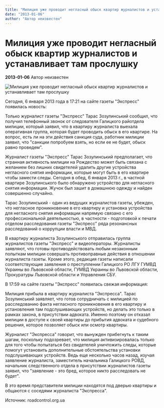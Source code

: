 ```yaml
---
title: "Милиция уже проводит негласный обыск квартир журналистов и устанавливает там прослушку"
date: "2013-01-06"
author: "Автор неизвестен"
---
```


# Милиция уже проводит негласный обыск квартир журналистов и устанавливает там прослушку

**2013-01-06** Автор неизвестен

![Милиция уже проводит негласный обыск квартир журналистов и устанавливает там прослушку](http://roadcontrol.org.ua/foto/13/01/06.01.12mvd/01.jpg)

Сегодня, 6 января 2013 года в 17:21 на сайте газеты "Экспресс" появилась новость:

Только журналист газеты "Экспресс" Тарас Зозулинський сообщил, что получил телефонный звонок от следователя Галицкого райотдела милиции, который заявил, что в квартиру журналиста выехала оперативная группа, которая будет проводить обыск в его квартире. На вопрос, есть ли на эти действия санкция суда, работник милиции заявил, что "санкции попробуем взять, но если ее не будет, обыск равно проведем".

Журналист газеты "Экспресс" Тарас Зозулинський предполагает, что странная активность милиции на Рождество может быть связана с желанием без лишних свидетелей удалить другие устройства негласного снятия информации, которые могут быть в его квартире чтобы замести следы. Сегодня в обед, 6 января 2013 г., в частной квартире Зозулинського было обнаружено устройство для негласного снятия информации. Жучок был зашит в домашнюю одежду и найден совершенно случайно.

Тарас Зозулинський - один из ведущих журналистов газеты, убежден, что негласное проникновение в его квартиру и установка устройства для негласного снятия информации напрямую связано с его профессиональной деятельностью, в частности - подготовкой к печати отделом расследования газеты "Экспресс" ряда резонансных расследований о коррупции власти и МВД.

В квартиру журналиста Зозулинського отправилась группа журналистов газеты "Экспресс" и видеоператоры. Журналисты заявляют, что готовы противодействовать любым незаконным попыткам милиции совершать противоправные действия в отношении журналиста газеты. Кроме этого, редакция газеты написали соответствующие заявления о преступлении Галицкого РО ЛГУ ГУМВД Украины во Львовской области, ГУМВД Украины во Львовской области, Прокуратуры Львовской области и Управления СБУ.

В 17:59 на сайте газеты "Экспресс" появилась свежая информация:

Милиция прибыла в квартиру журналиста "Экспресса". Тарас Зозулинський заявляет, что готов сотрудничать с милицией по расследованию факта негласного проникновения в его квартиру и установления там подслушивающих устройств, но делать это только в рамках закона, в присутствии адвоката. Именно поэтому он отказал милиции в доступе к своей квартиры до прибытия адвоката и судебного решения, которое позволяет обыск или осмотр квартиры.

Журналист "Экспресса" говорит, что вынужден прибегнуть к таким шагам, поскольку подозревает, что милиция активизировалась только для того чтобы попытаться без свидетелей уничтожить следы, которые помогут установить дополнительные обстоятельства установки подслушивающих устройств. Ведь еще несколько часов назад, изучая заявление журналиста, заместитель начальника Галицкого РОВД, начальник следственного отдела в присутствии журналистов газеты заявил, что "заявление - это бред, которое никто расследовать не будет".

В это время представители милиции находятся под дверью квартиры и общаются с соседями журналиста "Экспресса".

Источник: roadcontrol.org.ua